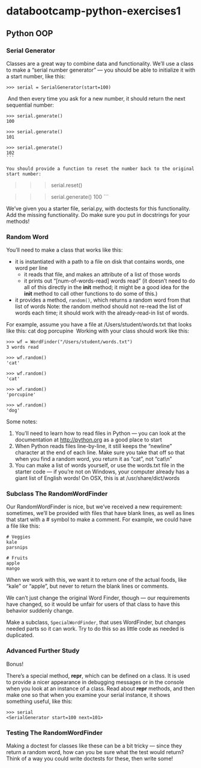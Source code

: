# databootcamp-python-exercises1

## Python OOP

### Serial Generator

Classes are a great way to combine data and functionality. We’ll use a class to make a “serial number generator” — you should be able to initialize it with a start number, like this:

```
>>> serial = SerialGenerator(start=100)
```

​ And then every time you ask for a new number, it should return the next sequential number:

````
>>> serial.generate()
100

>>> serial.generate()
101

>>> serial.generate()
102
​```

You should provide a function to reset the number back to the original start number:

````

> > > serial.reset()

> > > serial.generate() 100 ​```

We’ve given you a starter file, serial.py, with doctests for this functionality. Add the missing functionality. Do make sure you put in docstrings for your methods!

### Random Word

You’ll need to make a class that works like this:

- it is instantiated with a path to a file on disk that contains words, one word per line
  - it reads that file, and makes an attribute of a list of those words
  - it prints out “[num-of-words-read] words read” (it doesn’t need to do all of this directly in the **init** method; it might be a good idea for the **init** method to call other functions to do some of this.)
- it provides a method, `random()`, which returns a random word from that list of words Note: the random method should not re-read the list of words each time; it should work with the already-read-in list of words.

For example, assume you have a file at /Users/student/words.txt that looks like this: cat dog porcupine ​ Working with your class should work like this:

```
>>> wf = WordFinder("/Users/student/words.txt")
3 words read

>>> wf.random()
'cat'

>>> wf.random()
'cat'

>>> wf.random()
'porcupine'

>>> wf.random()
'dog'
```

Some notes:

1. You’ll need to learn how to read files in Python — you can look at the documentation at http://python.org as a good place to start
2. When Python reads files line-by-line, it still keeps the “newline” character at the end of each line. Make sure you take that off so that when you find a random word, you return it as “cat”, not “cat\n”
3. You can make a list of words yourself, or use the words.txt file in the starter code — if you’re not on Windows, your computer already has a giant list of English words! On OSX, this is at /usr/share/dict/words

### Subclass The RandomWordFinder

Our RandomWordFinder is nice, but we’ve received a new requirement: sometimes, we’ll be provided with files that have blank lines, as well as lines that start with a # symbol to make a comment. For example, we could have a file like this:

```
# Veggies
kale
parsnips

# Fruits
apple
mango
```

When we work with this, we want it to return one of the actual foods, like “kale” or “apple”, but never to return the blank lines or comments.

We can’t just change the original Word Finder, though — our requirements have changed, so it would be unfair for users of that class to have this behavior suddenly change.

Make a subclass, `SpecialWordFinder`, that uses WordFinder, but changes needed parts so it can work. Try to do this so as little code as needed is duplicated.

### Advanced Further Study

Bonus!

There’s a special method, **repr**, which can be defined on a class. It is used to provide a nicer appearance in debugging messages or in the console when you look at an instance of a class. Read about **repr** methods, and then make one so that when you examine your serial instance, it shows something useful, like this:

```
>>> serial
<SerialGenerator start=100 next=101>
```

### Testing The RandomWordFinder

Making a doctest for classes like these can be a bit tricky — since they return a random word, how can you be sure what the test would return? Think of a way you could write doctests for these, then write some!

